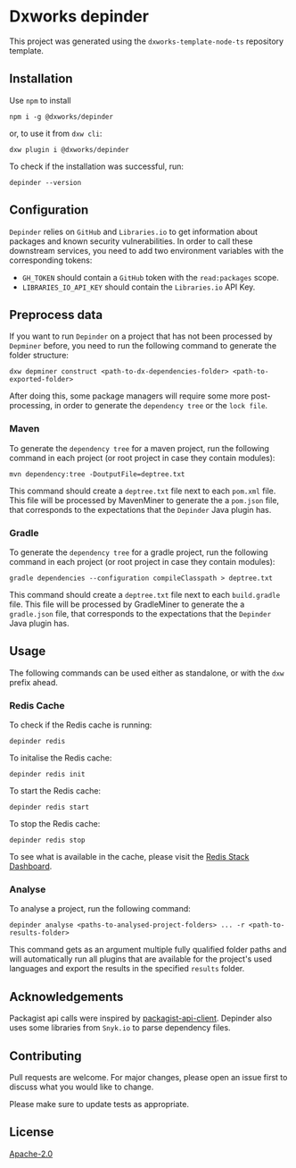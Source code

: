 # Dxworks depinder

This project was generated using the `dxworks-template-node-ts` repository template.

## Installation

Use `npm` to install

```shell
npm i -g @dxworks/depinder
```

or, to use it from `dxw cli`:

```shell
dxw plugin i @dxworks/depinder
```

To check if the installation was successful, run:

```shell
depinder --version
```

## Configuration
`Depinder` relies on `GitHub` and `Libraries.io` to get information about packages and known security vulnerabilities. In order to call these downstream services, you need to add two environment variables with the corresponding tokens:
- `GH_TOKEN` should contain a `GitHub` token with the `read:packages` scope.
- `LIBRARIES_IO_API_KEY` should contain the `Libraries.io` API Key.

## Preprocess data
If you want to run `Depinder` on a project that has not been processed by `Depminer` before, 
you need to run the following command to generate the folder structure:

```shell
dxw depminer construct <path-to-dx-dependencies-folder> <path-to-exported-folder>
```

After doing this, some package managers will require some more post-processing, in order to generate the `dependency tree` or the `lock file`.

### Maven
To generate the `dependency tree` for a maven project, run the following command in each project (or root project in case they contain modules):

```shell
mvn dependency:tree -DoutputFile=deptree.txt
```
This command should create a `deptree.txt` file next to each `pom.xml` file.
This file will be processed by MavenMiner to generate the a `pom.json` file, that corresponds to the expectations that the `Depinder` Java plugin has.


### Gradle
To generate the `dependency tree` for a gradle project, run the following command in each project (or root project in case they contain modules):

```shell
gradle dependencies --configuration compileClasspath > deptree.txt
```
This command should create a `deptree.txt` file next to each `build.gradle` file.
This file will be processed by GradleMiner to generate the a `gradle.json` file, that corresponds to the expectations that the `Depinder` Java plugin has.

## Usage
The following commands can be used either as standalone, or with the `dxw` prefix ahead.

### Redis Cache

To check if the Redis cache is running:
```shell
depinder redis
```

To initalise the Redis cache:
```shell
depinder redis init
```

To start the Redis cache:
```shell
depinder redis start
```

To stop the Redis cache:
```shell
depinder redis stop
```

To see what is available in the cache, please visit the [Redis Stack Dashboard](http://localhost:8001/).

### Analyse
To analyse a project, run the following command:

```shell
depinder analyse <paths-to-analysed-project-folders> ... -r <path-to-results-folder>
```
This command gets as an argument multiple fully qualified folder paths and will automatically run all plugins that are available for the project's used languages 
and export the results in the specified `results` folder.

## Acknowledgements

Packagist api calls were inspired by [packagist-api-client](https://www.npmjs.com/package/packagist-api-client).
Depinder also uses some libraries from `Snyk.io` to parse dependency files.

## Contributing

Pull requests are welcome. For major changes, please open an issue first to discuss what you would like to change.

Please make sure to update tests as appropriate.

## License

[Apache-2.0](https://choosealicense.com/licenses/apache)
